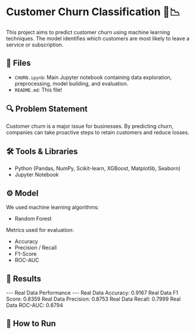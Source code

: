 # Customer Churn Classification 🧠📉

This project aims to predict customer churn using machine learning techniques. The model identifies which customers are most likely to leave a service or subscription.

## 📁 Files

- `CHURN.ipynb`: Main Jupyter notebook containing data exploration, preprocessing, model building, and evaluation.
- `README.md`: This file!

## 🔍 Problem Statement

Customer churn is a major issue for businesses. By predicting churn, companies can take proactive steps to retain customers and reduce losses.


## 🛠️ Tools & Libraries

- Python (Pandas, NumPy, Scikit-learn, XGBoost, Matplotlib, Seaborn)
- Jupyter Notebook

## ⚙️ Model

We used machine learning algorithms:
- Random Forest

Metrics used for evaluation:
- Accuracy
- Precision / Recall
- F1-Score
- ROC-AUC

## 🧪 Results

--- Real Data Performance ---
Real Data Accuracy: 0.9167
Real Data F1 Score: 0.8359
Real Data Precision: 0.8753
Real Data Recall: 0.7999
Real Data ROC-AUC: 0.8794

## 🚀 How to Run
